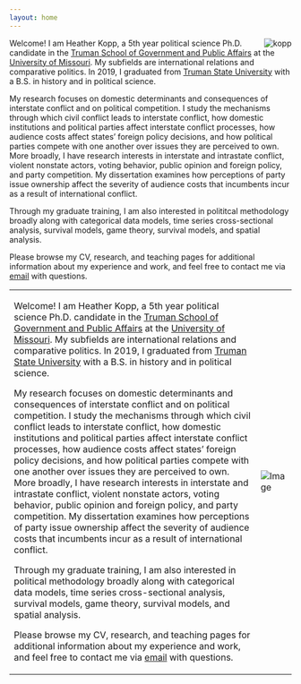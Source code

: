 ```yaml
---
layout: home
---
```


<!---<img align="right" src="https://heatherkopp.github.io/files/kopp.jpg" height="425" alt="kopp"/>   -->

<img align="right" src="https://heatherkopp.github.io/files/kopp.jpg" alt="kopp" class="img-responsive">

<div dir="ltr">
<p> Welcome! I am Heather Kopp, a 5th year political science Ph.D. candidate in the <a href="https://www.truman.missouri.edu/" target="_blank">Truman School of Government and Public Affairs</a> at the <a href="https://www.missouri.edu/" target="_blank">University of Missouri</a>. My subfields are international relations and comparative politics. In 2019, I graduated from <a href="https://www.truman.edu/" target="_blank">Truman State University</a> with a B.S. in history and in political science. </p>

<p> My research focuses on domestic determinants and consequences of interstate conflict and on political competition. I study the mechanisms through which civil conflict leads to interstate conflict, how domestic institutions and political parties affect interstate conflict processes, how audience costs affect states’ foreign policy decisions, and how political parties compete with one another over issues they are perceived to own. More broadly, I have research interests in interstate and intrastate conflict, violent nonstate actors, voting behavior, public opinion and foreign policy, and party competition. My dissertation examines how perceptions of party issue ownership affect the severity of audience costs that incumbents incur as a result of international conflict. </p>

<p> Through my graduate training, I am also interested in polititcal methodology broadly along with categorical data models, time series cross-sectional analysis, survival models, game theory, survival models, and spatial analysis. </p>

<p> Please browse my CV, research, and teaching pages for additional information about my experience and work, and feel free to contact me via <a href = "mailto: hmk439@mail.missouri.edu">email</a> with questions. </p>

<table class="table">
  <tr>
    <td class="text-right">
      <p>Welcome! I am Heather Kopp, a 5th year political science Ph.D. candidate in the <a href="https://www.truman.missouri.edu/" target="_blank">Truman School of Government and Public Affairs</a> at the <a href="https://www.missouri.edu/" target="_blank">University of Missouri</a>. My subfields are international relations and comparative politics. In 2019, I graduated from <a href="https://www.truman.edu/" target="_blank">Truman State University</a> with a B.S. in history and in political science.</p>
      <p>My research focuses on domestic determinants and consequences of interstate conflict and on political competition. I study the mechanisms through which civil conflict leads to interstate conflict, how domestic institutions and political parties affect interstate conflict processes, how audience costs affect states’ foreign policy decisions, and how political parties compete with one another over issues they are perceived to own. More broadly, I have research interests in interstate and intrastate conflict, violent nonstate actors, voting behavior, public opinion and foreign policy, and party competition. My dissertation examines how perceptions of party issue ownership affect the severity of audience costs that incumbents incur as a result of international conflict.</p>
      <p>Through my graduate training, I am also interested in political methodology broadly along with categorical data models, time series cross-sectional analysis, survival models, game theory, survival models, and spatial analysis.</p>
      <p>Please browse my CV, research, and teaching pages for additional information about my experience and work, and feel free to contact me via <a href = "mailto: hmk439@mail.missouri.edu">email</a> with questions.</p>
    </td>
     <td>
      <img src="https://heatherkopp.github.io/files/kopp.jpg" alt="Image" class="img-responsive">
    </td>
  </tr>
</table>

